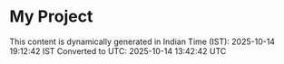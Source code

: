 # My Project

This content is dynamically generated in Indian Time (IST): 2025-10-14 19:12:42 IST
Converted to UTC: 2025-10-14 13:42:42 UTC
